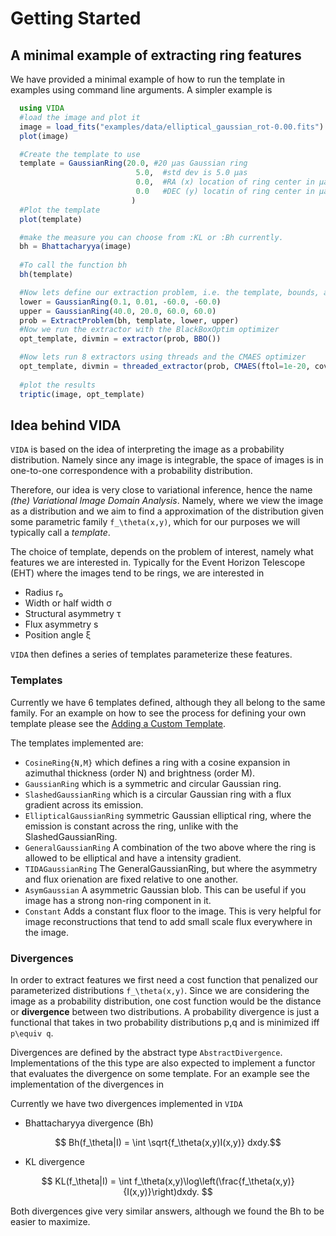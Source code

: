 # Getting Started

## A minimal example of extracting ring features

We have provided a minimal example of how to run the template in examples using command line arguments.
A simpler example is

```julia
  using VIDA
  #load the image and plot it
  image = load_fits("examples/data/elliptical_gaussian_rot-0.00.fits")
  plot(image)

  #Create the template to use
  template = GaussianRing(20.0, #20 μas Gaussian ring
                            5.0,  #std dev is 5.0 μas
                            0.0,  #RA (x) location of ring center in μas
                            0.0   #DEC (y) locatin of ring center in μas
                           )
  #Plot the template
  plot(template)

  #make the measure you can choose from :KL or :Bh currently.
  bh = Bhattacharyya(image)
  
  #To call the function bh
  bh(template)

  #Now lets define our extraction problem, i.e. the template, bounds, and divergence
  lower = GaussianRing(0.1, 0.01, -60.0, -60.0)
  upper = GaussianRing(40.0, 20.0, 60.0, 60.0)
  prob = ExtractProblem(bh, template, lower, upper)
  #Now we run the extractor with the BlackBoxOptim optimizer
  opt_template, divmin = extractor(prob, BBO())

  #Now lets run 8 extractors using threads and the CMAES optimizer
  opt_template, divmin = threaded_extractor(prob, CMAES(ftol=1e-20, cov_scale=10))
  
  #plot the results
  triptic(image, opt_template)
```

## Idea behind VIDA

`VIDA` is based on the idea of interpreting the image as a probability distribution. Namely since any image is integrable, the space of images is in one-to-one correspondence with a probability distribution.

Therefore, our idea is very close to variational inference, hence the name *(the) Variational Image Domain Analysis*. Namely, where we view the image as a distribution and we aim to find a approximation of the distribution given some parametric family ``f_\theta(x,y)``, which for our purposes we will typically call a *template*.

The choice of template, depends on the problem of interest, namely what features we are interested in. Typically for the Event Horizon Telescope (EHT) where the images tend to be rings, we are interested in

- Radius r₀
- Width or half width σ
- Structural asymmetry τ
- Flux asymmetry s
- Position angle ξ

`VIDA` then defines a series of templates parameterize these features.

### Templates

Currently we have 6 templates defined, although they all belong to the same family. For an example on how to see the process for defining your own template please see the [Adding a Custom Template](@ref).

The templates implemented are:

- `CosineRing{N,M}` which defines a ring with a cosine expansion in azimuthal thickness (order N) and brightness (order M).
- `GaussianRing` which is a symmetric and circular Gaussian ring.
- `SlashedGaussianRing` which is a circular Gaussian ring with a flux gradient across its emission.
- `EllipticalGaussianRing` symmetric Gaussian elliptical ring, where the emission is constant across the ring, unlike with the SlashedGaussianRing.
- `GeneralGaussianRing` A combination of the two above where the ring is allowed to be elliptical and have a intensity gradient.
- `TIDAGaussianRing` The GeneralGaussianRing, but where the asymmetry and flux orienation are fixed relative to one another.
- `AsymGaussian` A asymmetric Gaussian blob. This can be useful if you image has a strong non-ring component in it.
- `Constant` Adds a constant flux floor to the image. This is very helpful for image reconstructions that tend to add small scale flux everywhere in the image.

### Divergences

In order to extract features we first need a cost function that penalized our parameterized distributions ``f_\theta(x,y)``. Since we are considering the image as a probability distribution, one cost function would be the distance or **divergence** between two distributions. A probability divergence is just a functional that takes in two probability distributions p,q and is minimized iff ``p\equiv q``. 

Divergences are defined by the abstract type `AbstractDivergence`. Implementations of the this type are also expected to implement a functor that evaluates the divergence on some template. For an example see the implementation of the divergences in 

Currently we have two divergences implemented in `VIDA`

- Bhattacharyya divergence (Bh)

```math
 Bh(f_\theta|I) = \int \sqrt{f_\theta(x,y)I(x,y)} dxdy.
```

- KL divergence

```math
 KL(f_\theta|I) = \int f_\theta(x,y)\log\left(\frac{f_\theta(x,y)}{I(x,y)}\right)dxdy. 
```

Both divergences give very similar answers, although we found the Bh to be easier to maximize.


